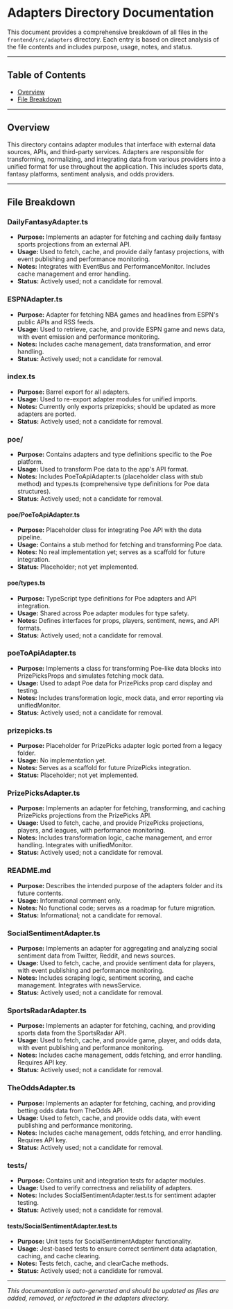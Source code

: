 # Adapters Directory Documentation

This document provides a comprehensive breakdown of all files in the `frontend/src/adapters` directory. Each entry is based on direct analysis of the file contents and includes purpose, usage, notes, and status.

---

## Table of Contents

- [Overview](#overview)
- [File Breakdown](#file-breakdown)

---

## Overview

This directory contains adapter modules that interface with external data sources, APIs, and third-party services. Adapters are responsible for transforming, normalizing, and integrating data from various providers into a unified format for use throughout the application. This includes sports data, fantasy platforms, sentiment analysis, and odds providers.

---

## File Breakdown

### DailyFantasyAdapter.ts
- **Purpose:** Implements an adapter for fetching and caching daily fantasy sports projections from an external API.
- **Usage:** Used to fetch, cache, and provide daily fantasy projections, with event publishing and performance monitoring.
- **Notes:** Integrates with EventBus and PerformanceMonitor. Includes cache management and error handling.
- **Status:** Actively used; not a candidate for removal.

### ESPNAdapter.ts
- **Purpose:** Adapter for fetching NBA games and headlines from ESPN's public APIs and RSS feeds.
- **Usage:** Used to retrieve, cache, and provide ESPN game and news data, with event emission and performance monitoring.
- **Notes:** Includes cache management, data transformation, and error handling.
- **Status:** Actively used; not a candidate for removal.

### index.ts
- **Purpose:** Barrel export for all adapters.
- **Usage:** Used to re-export adapter modules for unified imports.
- **Notes:** Currently only exports prizepicks; should be updated as more adapters are ported.
- **Status:** Actively used; not a candidate for removal.

### poe/
- **Purpose:** Contains adapters and type definitions specific to the Poe platform.
- **Usage:** Used to transform Poe data to the app's API format.
- **Notes:** Includes PoeToApiAdapter.ts (placeholder class with stub method) and types.ts (comprehensive type definitions for Poe data structures).
- **Status:** Actively used; not a candidate for removal.

#### poe/PoeToApiAdapter.ts
- **Purpose:** Placeholder class for integrating Poe API with the data pipeline.
- **Usage:** Contains a stub method for fetching and transforming Poe data.
- **Notes:** No real implementation yet; serves as a scaffold for future integration.
- **Status:** Placeholder; not yet implemented.

#### poe/types.ts
- **Purpose:** TypeScript type definitions for Poe adapters and API integration.
- **Usage:** Shared across Poe adapter modules for type safety.
- **Notes:** Defines interfaces for props, players, sentiment, news, and API formats.
- **Status:** Actively used; not a candidate for removal.

### poeToApiAdapter.ts
- **Purpose:** Implements a class for transforming Poe-like data blocks into PrizePicksProps and simulates fetching mock data.
- **Usage:** Used to adapt Poe data for PrizePicks prop card display and testing.
- **Notes:** Includes transformation logic, mock data, and error reporting via unifiedMonitor.
- **Status:** Actively used; not a candidate for removal.

### prizepicks.ts
- **Purpose:** Placeholder for PrizePicks adapter logic ported from a legacy folder.
- **Usage:** No implementation yet.
- **Notes:** Serves as a scaffold for future PrizePicks integration.
- **Status:** Placeholder; not yet implemented.

### PrizePicksAdapter.ts
- **Purpose:** Implements an adapter for fetching, transforming, and caching PrizePicks projections from the PrizePicks API.
- **Usage:** Used to fetch, cache, and provide PrizePicks projections, players, and leagues, with performance monitoring.
- **Notes:** Includes transformation logic, cache management, and error handling. Integrates with unifiedMonitor.
- **Status:** Actively used; not a candidate for removal.

### README.md
- **Purpose:** Describes the intended purpose of the adapters folder and its future contents.
- **Usage:** Informational comment only.
- **Notes:** No functional code; serves as a roadmap for future migration.
- **Status:** Informational; not a candidate for removal.

### SocialSentimentAdapter.ts
- **Purpose:** Implements an adapter for aggregating and analyzing social sentiment data from Twitter, Reddit, and news sources.
- **Usage:** Used to fetch, cache, and provide sentiment data for players, with event publishing and performance monitoring.
- **Notes:** Includes scraping logic, sentiment scoring, and cache management. Integrates with newsService.
- **Status:** Actively used; not a candidate for removal.

### SportsRadarAdapter.ts
- **Purpose:** Implements an adapter for fetching, caching, and providing sports data from the SportsRadar API.
- **Usage:** Used to fetch, cache, and provide game, player, and odds data, with event publishing and performance monitoring.
- **Notes:** Includes cache management, odds fetching, and error handling. Requires API key.
- **Status:** Actively used; not a candidate for removal.

### TheOddsAdapter.ts
- **Purpose:** Implements an adapter for fetching, caching, and providing betting odds data from TheOdds API.
- **Usage:** Used to fetch, cache, and provide odds data, with event publishing and performance monitoring.
- **Notes:** Includes cache management, odds fetching, and error handling. Requires API key.
- **Status:** Actively used; not a candidate for removal.

### __tests__/
- **Purpose:** Contains unit and integration tests for adapter modules.
- **Usage:** Used to verify correctness and reliability of adapters.
- **Notes:** Includes SocialSentimentAdapter.test.ts for sentiment adapter testing.
- **Status:** Actively used; not a candidate for removal.

#### __tests__/SocialSentimentAdapter.test.ts
- **Purpose:** Unit tests for SocialSentimentAdapter functionality.
- **Usage:** Jest-based tests to ensure correct sentiment data adaptation, caching, and cache clearing.
- **Notes:** Tests fetch, cache, and clearCache methods.
- **Status:** Actively used; not a candidate for removal.

---

*This documentation is auto-generated and should be updated as files are added, removed, or refactored in the adapters directory.*
